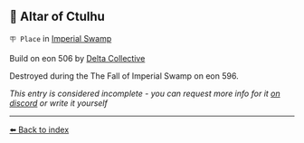 ## 🐙 Altar of Ctulhu

`🪧 Place` in [Imperial Swamp](../refs/imperial_swamp.md)

Build on eon 506 by [Delta Collective](../refs/delta_collective.md)

Destroyed during the The Fall of Imperial Swamp on eon 596.

_This entry is considered incomplete - you can request more info for it [on discord](<https://discord.com/channels/562910943848169472/1173922660489633802>) or write it yourself_


----------
[⬅️ Back to index](../refs/index.md#8270_s)